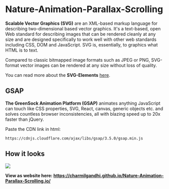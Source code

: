 # Nature-Animation-Parallax-Scrolling

**Scalable Vector Graphics (SVG)** are an XML-based markup language for describing two-dimensional based vector graphics. It's a text-based, open Web standard for describing images that can be rendered cleanly at any size and are designed specifically to work well with other web standards including CSS, DOM and JavaScript. SVG is, essentially, to graphics what HTML is to text.

Compared to classic bitmapped image formats such as JPEG or PNG, SVG-format vector images can be rendered at any size without loss of quality.

You can read more about the **SVG-Elements** [here](https://developer.mozilla.org/en-US/docs/Web/SVG).

## GSAP
**The GreenSock Animation Platform (GSAP)** animates anything JavaScript can touch like CSS properties, SVG, React, canvas, generic objects etc. and solves countless browser inconsistencies, all with blazing speed up to 20x faster than jQuery.

Paste the CDN link in html: 
```
https://cdnjs.cloudflare.com/ajax/libs/gsap/3.5.0/gsap.min.js
```
## How it looks
![](media.gif)

**View as website here: https://charmilgandhi.github.io/Nature-Animation-Parallax-Scrolling.io/**

